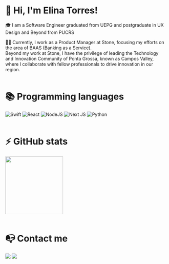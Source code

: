 # 👋 Hi, I'm Elina Torres!

🎓 I am a Software Engineer graduated from UEPG and postgraduate in UX Design and Beyond from PUCRS

👩‍💻 Currently, I work as a Product Manager at Stone, focusing my efforts on the area of BAAS (Banking as a Service).<br>
Beyond my work at Stone, I have the privilege of leading the Technology and Innovation Community of Ponta Grossa, known as Campos Valley, where I collaborate with fellow professionals to drive innovation in our region.
<br><br>

# 📚 Programming languages

![Swift](https://img.shields.io/badge/swift-F54A2A?style=for-the-badge&logo=swift&logoColor=white)
![React](https://img.shields.io/badge/react-%2320232a.svg?style=for-the-badge&logo=react&logoColor=%2361DAFB) 
![NodeJS](https://img.shields.io/badge/node.js-6DA55F?style=for-the-badge&logo=node.js&logoColor=white) 
![Next JS](https://img.shields.io/badge/Next-black?style=for-the-badge&logo=next.js&logoColor=white) 
![Python](https://img.shields.io/badge/python-3670A0?style=for-the-badge&logo=python&logoColor=ffdd54)
<br>
<br>

# ⚡ GitHub stats

<div>
  <a href="https://github.com/elinatorresn">
    <img height="180em" src="https://github-readme-stats.vercel.app/api/top-langs/?username=elinatorresn&layout=compact&langs_count=7&theme=dracula"/>
  </a>
</div>
<br>

# 📭 Contact me

<div>
  <a href="https://www.linkedin.com/in/elina-torres/" target="_blank"><img src="https://img.shields.io/badge/-LinkedIn-%230077B5?style=for-the-badge&logo=linkedin&logoColor=white" target="_blank"></a>
  <a href="https://instagram.com/elinatorresn" target="_blank"><img src="https://img.shields.io/badge/-Instagram-%23E4405F?style=for-the-badge&logo=instagram&logoColor=white" target="_blank"></a>
</div>
